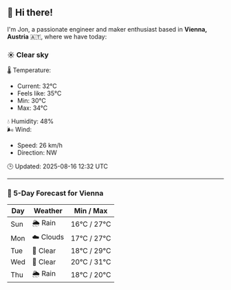 ## 👋 Hi there!

I'm Jon, a passionate engineer and maker enthusiast based in **Vienna, Austria** 🇦🇹, where we have today:

### ☀️ Clear sky 

🌡️ Temperature: 
* Current: 32°C
* Feels like: 35°C
* Min: 30°C 
* Max: 34°C  

💧 Humidity: 48%  
🌬️ Wind: 
* Speed: 26 km/h 
* Direction: NW  

🕒 Updated: 2025-08-16 12:32 UTC

---

### 📅 5-Day Forecast for Vienna

| Day | Weather | Min / Max |
|-----|---------|------------|
| Sun | 🌦️ Rain | 16°C / 27°C |
| Mon | ☁️ Clouds | 17°C / 27°C |
| Tue | 🌙 Clear | 18°C / 29°C |
| Wed | 🌙 Clear | 20°C / 31°C |
| Thu | 🌦️ Rain | 18°C / 20°C |
